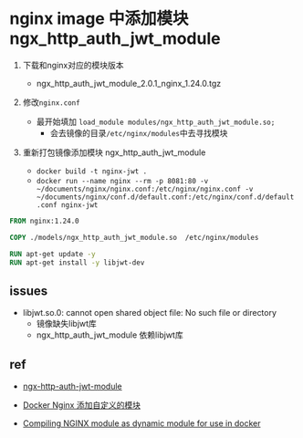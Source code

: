 
# nginx image 中添加模块 ngx_http_auth_jwt_module


1. 下载和nginx对应的模块版本
    + ngx_http_auth_jwt_module_2.0.1_nginx_1.24.0.tgz

2. 修改`nginx.conf`
    + 最开始填加 `load_module modules/ngx_http_auth_jwt_module.so;`
        + 会去镜像的目录`/etc/nginx/modules`中去寻找模块

3. 重新打包镜像添加模块 ngx_http_auth_jwt_module
   + `docker build -t nginx-jwt .`
   + `docker run --name nginx --rm -p 8081:80 -v ~/documents/nginx/nginx.conf:/etc/nginx/nginx.conf -v ~/documents/nginx/conf.d/default.conf:/etc/nginx/conf.d/default.conf nginx-jwt`
```dockerfile
FROM nginx:1.24.0

COPY ./models/ngx_http_auth_jwt_module.so  /etc/nginx/modules

RUN apt-get update -y
RUN apt-get install -y libjwt-dev
```


## issues
+ libjwt.so.0: cannot open shared object file: No such file or directory
    + 镜像缺失libjwt库
    + ngx_http_auth_jwt_module 依赖libjwt库

## ref
+ [ngx-http-auth-jwt-module](https://github.com/TeslaGov/ngx-http-auth-jwt-module/releases/tag/2.0.1)

+ [Docker Nginx 添加自定义的模块](https://nowtime.cc/docker/1636.html)

+ [Compiling NGINX module as dynamic module for use in docker](https://gist.github.com/hermanbanken/96f0ff298c162a522ddbba44cad31081)

